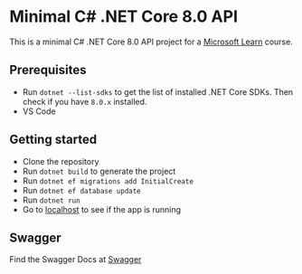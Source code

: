# Minimal C# .NET Core 8.0 API

This is a minimal C# .NET Core 8.0 API project for a [Microsoft Learn](https://learn.microsoft.com) course.

## Prerequisites

- Run `dotnet --list-sdks` to get the list of installed .NET Core SDKs. Then check if you have `8.0.x` installed.
- VS Code

## Getting started

- Clone the repository
- Run `dotnet build` to generate the project
- Run `dotnet ef migrations add InitialCreate`
- Run `dotnet ef database update`
- Run `dotnet run`
- Go to [localhost](http://localhost:5000) to see if the app is running

## Swagger

Find the Swagger Docs at [Swagger](http://localhost:5000/swagger)
